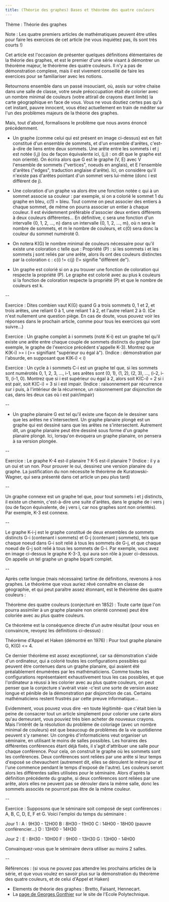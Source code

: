 ```yaml
---
title: (Théorie des graphes) Bases et théorème des quatre couleurs
---
```


Thème : Théorie des graphes

Note : Les quatre premiers articles de mathématiques peuvent être utiles pour faire les exercices de cet article (ne vous inquiétez pas, ils sont très courts !)

Cet article est l'occasion de présenter quelques définitions élémentaires de la théorie des graphes, et est le premier d'une série visant à démontrer un théorème majeur, le théorème des quatre couleurs. Il n'y a pas de démonstration complexe, mais il est vivement conseillé de faire les exercices pour se familiariser avec les notions.

Retournons ensemble dans un passé insouciant, où, assis sur votre chaise dans une salle de classe, votre seule préoccupation était de colorier avec un nombre minimal de couleurs (votre attirail de crayons étant limité) la carte géographique en face de vous. Vous ne vous doutiez certes pas qu'à cet instant, pauvre innocent, vous étiez actuellement en train de méditer sur l'un des problèmes majeurs de la théorie des graphes.

Mais, tout d'abord, formalisons le problème que nous avons énoncé précédemment.

- Un graphe (comme celui qui est présent en image ci-dessus) est en fait constitué d'un ensemble de sommets, et d'un ensemble d'arêtes, c'est-à-dire de liens entre deux sommets. Une arête entre les sommets i et j est notée (i,j) (ou de façon équivalente ici, (j,i) : on dit que le graphe est non orienté). On écrira alors que G est le graphe (V, E) avec V l'ensemble de sommets ("vertices", noeuds en anglais), et E l'ensemble d'arêtes ("edges", traduction anglaise d'arête). Ici, on considère qu'il n'existe pas d'arêtes pointant d'un sommet vers lui-même (donc i est différent de j).

- Une coloration d'un graphe va alors être une fonction notée c qui à un sommet associe sa couleur : par exemple, si on a colorié le sommet 1 du graphe en bleu, c(1) = bleu. Tout comme on peut associer des entiers à chaque sommet, de même on pourra associer un entier à chaque couleur. Il est évidemment préférable d'associer deux entiers différents à deux couleurs différentes... En définitive, c sera une fonction d'un intervalle {0, 1, 2, ..., n} dans un intervalle {0, 1, 2, ..., m}, où n sera le nombre de sommets, et m le nombre de couleurs, et c(0) sera donc la couleur du sommet numéroté 0.

- On notera K(G) le nombre minimal de couleurs nécessaire pour qu'il existe une coloration c telle que :
Propriété (P) : si les sommets i et les sommets j sont reliés par une arête, alors ils ont des couleurs distinctes par la coloration c : c(i) != c(j) (!= signifie "différent de").

- Un graphe est colorié si on a pu trouver une fonction de coloration qui respecte la propriété (P). Le graphe est colorié avec au plus k couleurs si la fonction de coloration respecte la propriété (P) et que le nombre de couleurs est k.

--

Exercice : Dites combien vaut K(G) quand G a trois sommets 0, 1 et 2, et trois arêtes, une reliant 0 à 1, une reliant 1 à 2, et l'autre reliant 2 à 0. (Ce n'est nullement une question piège. En cas de doute, vous pouvez voir les réponses dans le prochain article, comme pour tous les exercices qui vont suivre...)

Exercice : Un graphe complet à i sommets (noté K-i) est un graphe tel qu'il existe une arête entre chaque couple de sommets distincts du graphe (par exemple, le graphe de l'exercice précédent s'appelle K-3). Montrez que K(K-i) >= i (>= signifiant "supérieur ou égal à"). (Indice : démonstration par l'absurde, en supposant que K(K-i) < i)

Exercice : Un cycle à i sommets C-i est un graphe tel que, si les sommets sont numérotés 0, 1, 2, 3, ..., i-1, ses arêtes sont (0, 1), (1, 2), (2, 3), ..., (i-2, i-1), (i-1, 0). Montrez que si i est supérieur ou égal à 2, alors soit K(C-i) = 2 si i est pair, soit K(C-i) = 3 si i est impair. (Indice : raisonnement par récurrence sur i puis, à l'intérieur de la récurrence, un raisonnement par disjonction de cas, dans les deux cas où i est pair/impair)

--

- Un graphe planaire G est tel qu'il existe une façon de le dessiner sans que les arêtes ne s'intersectent. Un graphe planaire plongé est un graphe qui est dessiné sans que les arêtes ne s'intersectent. Autrement dit, un graphe planaire peut être dessiné sous forme d'un graphe planaire plongé. Ici, lorsqu'on évoquera un graphe planaire, on pensera à sa version plongée.

--

Exercice : Le graphe K-4 est-il planaire ? K-5 est-il planaire ? (Indice : il y a un oui et un non. Pour prouver le oui, dessinez une version planaire du graphe. La justification du non nécessite le théorème de Kuratowski-Wagner, qui sera présenté dans cet article un peu plus tard)

--

Un graphe connexe est un graphe tel que, pour tout sommets i et j distincts, il existe un chemin, c'est-à-dire une suite d'arêtes, dans le graphe de i vers j (ou de façon équivalente, de j vers i, car nos graphes sont non orientés). Par exemple, K-3 est connexe. 

--

Le graphe K-i-j est le graphe constitué de deux ensembles de sommets distincts G-i (contenant i sommets) et G-j (contenant j sommets), tels que chaque noeud dans G-i soit relié à tous les sommets de G-j, et que chaque noeud de G-j soit relié à tous les sommets de G-i. Par exemple, vous avez en image ci-dessus le graphe K-3-3, qui aura son rôle à jouer ci-dessous. On appelle un tel graphe un graphe biparti complet.

--

Après cette longue (mais nécessaire) tartine de définitions, revenons à nos graphes. Le théorème que vous auriez rêvé connaître en classe de géographie, et qui peut paraître assez étonnant, est le théorème des quatre couleurs :

Théorème des quatre couleurs (conjecturé en 1852) : Toute carte (que l'on pourra assimiler à un graphe planaire non orienté connexe) peut être coloriée avec au plus quatre couleurs. 

Ce théorème est la conséquence directe d'un autre résultat (pour vous en convaincre, revoyez les définitions ci-dessus) :

Théorème d'Appel et Haken (démontré en 1976) : Pour tout graphe planaire G, K(G) <= 4.

Ce dernier théorème est assez exceptionnel, car sa démonstration s'aide d'un ordinateur, qui a colorié toutes les configurations possibles qui peuvent être contenues dans un graphe planaire, qui avaient été préalablement énumérées par les mathématiciens. Comme toutes les configurations représentaient exhaustivement tous les cas possibles, et que l'ordinateur a réussi à les colorier avec au plus quatre couleurs, on peut penser que la conjecture s'avérait vraie -c'est une sorte de version assez longue et pénible de la démonstration par disjonction de cas. Certains mathématiciens restent frustrés par cette preuve informatique...

Evidemment, vous pouvez vous dire -en toute légitimité- que c'était bien la peine de consacrer tout un article simplement pour colorier une carte alors qu'au demeurant, vous pouviez très bien acheter de nouveaux crayons. Mais l'intérêt de la résolution du problème de coloriage (avec un nombre minimal de couleurs) est que beaucoup de problèmes de la vie quotidienne peuvent s'y ramener. Un congrès d'informaticiens veut organiser un séminaire, en utilisant le moins de salles possibles. Les horaires des différentes conférences étant déjà fixés, il s'agit d'attribuer une salle pour chaque conférence. Pour cela, on construit le graphe où les sommets sont les conférences. Deux conférences sont reliées par une arête si leur temps d'exposé se chevauchent (autrement dit, elles se déroulent le même jour et l'une commence pendant le temps d'exposé de l'autre). Les couleurs seront alors les différentes salles utilisées pour le séminaire. Alors d'après la définition précédente du graphe, si deux conférences sont reliées par une arête, alors elles ne peuvent pas se dérouler dans la même salle, donc les sommets associés ne pourront pas être de la même couleur.

--

Exercice : Supposons que le séminaire soit composé de sept conférences : A, B, C, D, E, F et G. Voici l'emploi du temps du séminaire :

Jour 1 :
A : 9H30 - 12H00
B : 8H30 - 11H00
C : 14H00 - 18H00 (pauvre conférencier...)
D : 13H00 - 14H30

Jour 2 :
E : 8H30 - 10H00
F : 9H00 - 13H30
G : 13H00 - 14H00

Convainquez-vous que le séminaire devra utiliser au moins 2 salles.

--

Références : (si vous ne pouvez pas attendre les prochains articles de la série, et que vous voulez en savoir plus sur la démonstration du théorème des quatre couleurs, et de celui d'Appel et Haken)
* Elements de théorie des graphes : Bretto, Faisant, Hennecart.
* La [page de Georges Gonthier]((http://enseignement.polytechnique.fr/profs/informatique/Georges.Gonthier/pi2000/pro/gonthier)) sur le site de l'Ecole Polytechnique.
